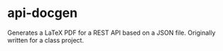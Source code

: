 # api-docgen

Generates a LaTeX PDF for a REST API based on a JSON file. Originally written for a class project.
